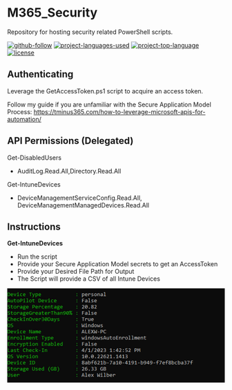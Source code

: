 # M365_Security
Repository for hosting security related PowerShell scripts.

[![github-follow](https://img.shields.io/github/followers/msp4msps?label=Follow&logoColor=purple&style=social)](https://github.com/msp4msps)
[![project-languages-used](https://img.shields.io/github/languages/count/msp4msps/M365_Security?color=important)](https://github.com/msp4msps/M365_Security)
[![project-top-language](https://img.shields.io/github/languages/top/msp4msps/M365_Security?color=blueviolet)](https://github.com/msp4msps/M365_Security)
[![license](https://img.shields.io/badge/License-MIT-brightgreen.svg)](https://choosealicense.com/licenses/mit/)

## Authenticating

Leverage the GetAccessToken.ps1 script to acquire an access token.

Follow my guide if you are unfamiliar with the Secure Application Model Process: https://tminus365.com/how-to-leverage-microsoft-apis-for-automation/


## API Permissions (Delegated)

Get-DisabledUsers
- AuditLog.Read.All,Directory.Read.All

Get-IntuneDevices
- DeviceManagementServiceConfig.Read.All, DeviceManagementManagedDevices.Read.All

## Instructions 

**Get-IntuneDevices**
- Run the script 
- Provide your Secure Application Model secrets to get an AccessToken
- Provide your Desired File Path for Output
- The Script will provide a CSV of all Intune Devices

<kbd>![screenshot1](Screenshots/IntuneDevices.jpg)</kbd>